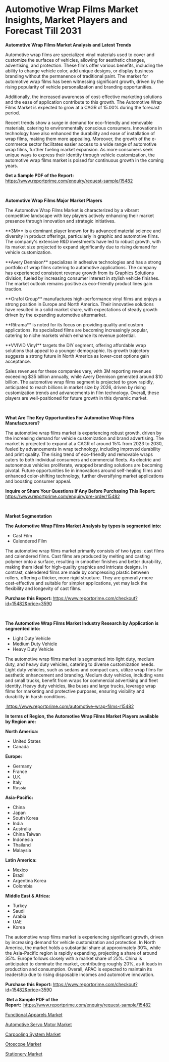 <p><h1>Automotive Wrap Films Market Insights, Market Players and Forecast Till 2031</h1></p><p><strong>Automotive Wrap Films Market Analysis and Latest Trends</strong></p>
<p><p>Automotive wrap films are specialized vinyl materials used to cover and customize the surfaces of vehicles, allowing for aesthetic changes, advertising, and protection. These films offer various benefits, including the ability to change vehicle color, add unique designs, or display business branding without the permanence of traditional paint. The market for automotive wrap films has been witnessing significant growth, driven by the rising popularity of vehicle personalization and branding opportunities. </p><p>Additionally, the increased awareness of cost-effective marketing solutions and the ease of application contribute to this growth. The Automotive Wrap Films Market is expected to grow at a CAGR of 15.00% during the forecast period. </p><p>Recent trends show a surge in demand for eco-friendly and removable materials, catering to environmentally conscious consumers. Innovations in technology have also enhanced the durability and ease of installation of wrap films, making them more appealing. Moreover, the growth of the e-commerce sector facilitates easier access to a wide range of automotive wrap films, further fueling market expansion. As more consumers seek unique ways to express their identity through vehicle customization, the automotive wrap films market is poised for continuous growth in the coming years.</p></p>
<p><strong>Get a Sample PDF of the Report:&nbsp;</strong> <a href="https://www.reportprime.com/enquiry/request-sample/15482">https://www.reportprime.com/enquiry/request-sample/15482</a></p>
<p>&nbsp;</p>
<p><strong>Automotive Wrap Films Major Market Players</strong></p>
<p><p>The Automotive Wrap Films Market is characterized by a vibrant competitive landscape with key players actively enhancing their market presence through innovation and strategic initiatives. </p><p>**3M** is a dominant player known for its advanced material science and diversity in product offerings, particularly in graphic and automotive films. The company's extensive R&D investments have led to robust growth, with its market size projected to expand significantly due to rising demand for vehicle customization.</p><p>**Avery Dennison** specializes in adhesive technologies and has a strong portfolio of wrap films catering to automotive applications. The company has experienced consistent revenue growth from its Graphics Solutions division, fueled by increasing consumer interest in stylish vehicle finishes. The market outlook remains positive as eco-friendly product lines gain traction.</p><p>**Orafol Group** manufactures high-performance vinyl films and enjoys a strong position in Europe and North America. Their innovative solutions have resulted in a solid market share, with expectations of steady growth driven by the expanding automotive aftermarket.</p><p>**Ritrama** is noted for its focus on providing quality and custom applications. Its specialized films are becoming increasingly popular, catering to niche markets which enhance its revenue potential.</p><p>**VVIVID Vinyl** targets the DIY segment, offering affordable wrap solutions that appeal to a younger demographic. Its growth trajectory suggests a strong future in North America as lower-cost options gain acceptance.</p><p>Sales revenues for these companies vary, with 3M reporting revenues exceeding $35 billion annually, while Avery Dennison generated around $10 billion. The automotive wrap films segment is projected to grow rapidly, anticipated to reach billions in market size by 2026, driven by rising customization trends and advancements in film technology. Overall, these players are well-positioned for future growth in this dynamic market.</p></p>
<p>&nbsp;</p>
<p><strong>What Are The Key Opportunities For Automotive Wrap Films Manufacturers?</strong></p>
<p><p>The automotive wrap films market is experiencing robust growth, driven by the increasing demand for vehicle customization and brand advertising. The market is projected to expand at a CAGR of around 15% from 2023 to 2030, fueled by advancements in wrap technology, including improved durability and print quality. The rising trend of eco-friendly and removable wraps caters to both individual consumers and commercial fleets. As electric and autonomous vehicles proliferate, wrapped branding solutions are becoming pivotal. Future opportunities lie in innovations around self-healing films and enhanced color-shifting technology, further diversifying market applications and boosting consumer appeal.</p></p>
<p><strong>Inquire or Share Your Questions If Any Before Purchasing This Report:</strong> <a href="https://www.reportprime.com/enquiry/pre-order/15482">https://www.reportprime.com/enquiry/pre-order/15482</a></p>
<p>&nbsp;</p>
<p><strong>Market Segmentation</strong></p>
<p><strong>The Automotive Wrap Films Market Analysis by types is segmented into:</strong></p>
<p><ul><li>Cast Film</li><li>Calendered Film</li></ul></p>
<p><p>The automotive wrap films market primarily consists of two types: cast films and calendered films. Cast films are produced by melting and casting polymer onto a surface, resulting in smoother finishes and better durability, making them ideal for high-quality graphics and intricate designs. In contrast, calendered films are made by compressing plastic between rollers, offering a thicker, more rigid structure. They are generally more cost-effective and suitable for simpler applications, yet may lack the flexibility and longevity of cast films.</p></p>
<p><strong>Purchase this Report:&nbsp;</strong><a href="https://www.reportprime.com/checkout?id=15482&price=3590">https://www.reportprime.com/checkout?id=15482&price=3590</a></p>
<p>&nbsp;</p>
<p><strong>The Automotive Wrap Films Market Industry Research by Application is segmented into:</strong></p>
<p><ul><li>Light Duty Vehicle</li><li>Medium Duty Vehicle</li><li>Heavy Duty Vehicle</li></ul></p>
<p><p>The automotive wrap films market is segmented into light duty, medium duty, and heavy duty vehicles, catering to diverse customization needs. Light duty vehicles, such as sedans and compact cars, utilize wrap films for aesthetic enhancement and branding. Medium duty vehicles, including vans and small trucks, benefit from wraps for commercial advertising and fleet identity. Heavy duty vehicles, like buses and large trucks, leverage wrap films for marketing and protective purposes, ensuring visibility and durability in harsh conditions.</p></p>
<p><a href="https://www.reportprime.com/automotive-wrap-films-r15482">&nbsp;https://www.reportprime.com/automotive-wrap-films-r15482</a></p>
<p><strong>In terms of Region, the Automotive Wrap Films Market Players available by Region are:</strong></p>
<p>
    <p> <strong> North America: </strong>
        <ul>
            <li>United States</li>
            <li>Canada</li>
        </ul>
        </p> 
    <p> <strong> Europe: </strong>
        <ul>
            <li>Germany</li>
            <li>France</li>
            <li>U.K.</li>
            <li>Italy</li>
            <li>Russia</li>
        </ul>
        </p> 
    <p> <strong> Asia-Pacific: </strong>
        <ul>
            <li>China</li>
            <li>Japan</li>
            <li>South Korea</li>
            <li>India</li>
            <li>Australia</li>
            <li>China Taiwan</li>
            <li>Indonesia</li>
            <li>Thailand</li>
            <li>Malaysia</li>
        </ul>
        </p> 
    <p> <strong> Latin America: </strong>
        <ul>
            <li>Mexico</li>
            <li>Brazil</li>
            <li>Argentina Korea</li>
            <li>Colombia</li>
        </ul>
        </p> 
    <p> <strong> Middle East & Africa: </strong>
        <ul>
            <li>Turkey</li>
            <li>Saudi</li>
            <li>Arabia</li>
            <li>UAE</li>
            <li>Korea</li>
        </ul>
    </p>
    </p>
<p><p>The automotive wrap films market is experiencing significant growth, driven by increasing demand for vehicle customization and protection. In North America, the market holds a substantial share at approximately 30%, while the Asia-Pacific region is rapidly expanding, projecting a share of around 35%. Europe follows closely with a market share of 25%. China is anticipated to dominate the market, contributing roughly 20%, as it leads in production and consumption. Overall, APAC is expected to maintain its leadership due to rising disposable incomes and automotive innovation.</p></p>
<p><strong>Purchase this Report: </strong><a href="https://www.reportprime.com/checkout?id=15482&price=3590">https://www.reportprime.com/checkout?id=15482&price=3590</a></p>
<p>&nbsp;<strong>Get a Sample PDF of the Report:&nbsp;&nbsp;</strong><a href="https://www.reportprime.com/enquiry/request-sample/15482">https://www.reportprime.com/enquiry/request-sample/15482</a></p>
<p><strong></strong></p>
<p><p><a href="https://medium.com/@bosdendes/evaluating-global-functional-apparels-market-trends-and-growth-opportunities-by-region-type-7048f7e64a35">Functional Apparels Market</a></p><p><a href="https://issuu.com/reportprime-2/docs/automotive-servo-motor-market-size-_e3a5a0d3c00592">Automotive Servo Motor Market</a></p><p><a href="https://www.linkedin.com/pulse/global-carpooling-system-industry-types-applications-market-vuatf?trackingId=neL71%2FQcQgiZL3XRS%2BIZcg%3D%3D">Carpooling System Market</a></p><p><a href="https://github.com/RuthLucas64/Market-Research-Report-List-1/blob/main/otoscope-market.md">Otoscope Market</a></p><p><a href="https://github.com/NathanColeman327/Market-Research-Report-List-1/blob/main/stationery-market.md">Stationery Market</a></p></p>